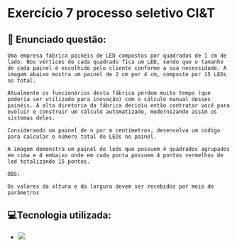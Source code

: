 # Exercício 7 processo seletivo CI&T



## :page_facing_up: Enunciado questão:

```
Uma empresa fabrica painéis de LED compostos por quadrados de 1 cm de lado. Nos vértices de cada quadrado fica um LED, sendo que o tamanho de cada painel é escolhido pelo cliente conforme a sua necessidade. A imagem abaixo mostra um painel de 2 cm por 4 cm, composto por 15 LEDs no total.

Atualmente os funcionários desta fábrica perdem muito tempo (que poderia ser utilizado para inovação) com o cálculo manual desses painéis. A alta diretoria da fábrica decidiu então contratar você para evoluir e construir um cálculo automatizado, modernizando assim os sistemas deles.

Considerando um painel de n por m centímetros, desenvolva um código para calcular o número total de LEDs no painel.

A imagem demonstra um painel de leds que possuem 4 quadrados agrupados em cima e 4 embaixo onde em cada ponta possuem 4 pontos vermelhos de led totalizando 15 pontos.

OBS:

Os valores da altura e da largura devem ser recebidos por meio de parâmetros
```

## 💻Tecnologia utilizada:

- ![](https://img.shields.io/badge/Java-ED8B00?style=for-the-badge&logo=java&logoColor=white)  
